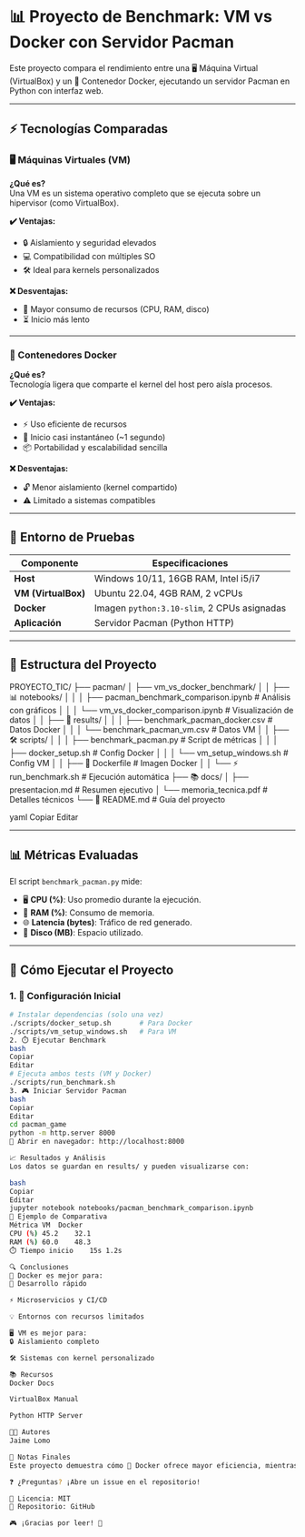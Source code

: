 # 📊 Proyecto de Benchmark: VM vs Docker con Servidor Pacman

Este proyecto compara el rendimiento entre una 🖥️ Máquina Virtual (VirtualBox) y un 🐋 Contenedor Docker, ejecutando un servidor Pacman en Python con interfaz web.

---

## ⚡ Tecnologías Comparadas

### 🖥️ Máquinas Virtuales (VM)

**¿Qué es?**  
Una VM es un sistema operativo completo que se ejecuta sobre un hipervisor (como VirtualBox).

**✔️ Ventajas:**
- 🔒 Aislamiento y seguridad elevados  
- 💻 Compatibilidad con múltiples SO  
- 🛠️ Ideal para kernels personalizados  

**❌ Desventajas:**
- 🐢 Mayor consumo de recursos (CPU, RAM, disco)  
- ⏳ Inicio más lento  

---

### 🐋 Contenedores Docker

**¿Qué es?**  
Tecnología ligera que comparte el kernel del host pero aísla procesos.

**✔️ Ventajas:**
- ⚡ Uso eficiente de recursos  
- 🚀 Inicio casi instantáneo (~1 segundo)  
- 📦 Portabilidad y escalabilidad sencilla  

**❌ Desventajas:**
- 🔓 Menor aislamiento (kernel compartido)  
- ⚠️ Limitado a sistemas compatibles  

---

## 🔧 Entorno de Pruebas

| Componente | Especificaciones |
|-----------|------------------|
| **Host** | Windows 10/11, 16GB RAM, Intel i5/i7 |
| **VM (VirtualBox)** | Ubuntu 22.04, 4GB RAM, 2 vCPUs |
| **Docker** | Imagen `python:3.10-slim`, 2 CPUs asignadas |
| **Aplicación** | Servidor Pacman (Python HTTP) |

---

## 📂 Estructura del Proyecto

PROYECTO_TIC/
├── pacman/
│ ├── vm_vs_docker_benchmark/
│ │ ├── 📊 notebooks/
│ │ │ ├── pacman_benchmark_comparison.ipynb # Análisis con gráficos
│ │ │ └── vm_vs_docker_comparison.ipynb # Visualización de datos
│ │ ├── 📁 results/
│ │ │ ├── benchmark_pacman_docker.csv # Datos Docker
│ │ │ └── benchmark_pacman_vm.csv # Datos VM
│ │ ├── 🛠️ scripts/
│ │ │ ├── benchmark_pacman.py # Script de métricas
│ │ │ ├── docker_setup.sh # Config Docker
│ │ │ └── vm_setup_windows.sh # Config VM
│ │ ├── 🐋 Dockerfile # Imagen Docker
│ │ └── ⚡ run_benchmark.sh # Ejecución automática
├── 📚 docs/
│ ├── presentacion.md # Resumen ejecutivo
│ └── memoria_tecnica.pdf # Detalles técnicos
└── 📌 README.md # Guía del proyecto

yaml
Copiar
Editar

---

## 📊 Métricas Evaluadas

El script `benchmark_pacman.py` mide:

- 🖥️ **CPU (%)**: Uso promedio durante la ejecución.  
- 🧠 **RAM (%)**: Consumo de memoria.  
- 🌐 **Latencia (bytes)**: Tráfico de red generado.  
- 💾 **Disco (MB)**: Espacio utilizado.  

---

## 🚀 Cómo Ejecutar el Proyecto

### 1. 🔄 Configuración Inicial

```bash
# Instalar dependencias (solo una vez)
./scripts/docker_setup.sh       # Para Docker
./scripts/vm_setup_windows.sh   # Para VM
2. ⏱️ Ejecutar Benchmark
bash
Copiar
Editar
# Ejecuta ambos tests (VM y Docker)
./scripts/run_benchmark.sh
3. 🎮 Iniciar Servidor Pacman
bash
Copiar
Editar
cd pacman_game
python -m http.server 8000
🔗 Abrir en navegador: http://localhost:8000

📈 Resultados y Análisis
Los datos se guardan en results/ y pueden visualizarse con:

bash
Copiar
Editar
jupyter notebook notebooks/pacman_benchmark_comparison.ipynb
📌 Ejemplo de Comparativa
Métrica	VM	Docker
CPU (%)	45.2	32.1
RAM (%)	60.0	48.3
⏱️ Tiempo inicio	15s	1.2s

🔍 Conclusiones
🐋 Docker es mejor para:
🚀 Desarrollo rápido

⚡ Microservicios y CI/CD

💡 Entornos con recursos limitados

🖥️ VM es mejor para:
🔒 Aislamiento completo

🛠️ Sistemas con kernel personalizado

📚 Recursos
Docker Docs

VirtualBox Manual

Python HTTP Server

🧑‍💻 Autores
Jaime Lomo

📌 Notas Finales
Este proyecto demuestra cómo 🐋 Docker ofrece mayor eficiencia, mientras que 🖥️ VM proporciona mejor aislamiento.

❓ ¿Preguntas? ¡Abre un issue en el repositorio!

📜 Licencia: MIT
🔗 Repositorio: GitHub

🎮 ¡Gracias por leer! 🚀
